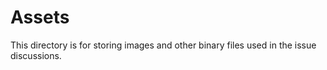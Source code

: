 # Assets

This directory is for storing images and other binary files used in the issue discussions. 
